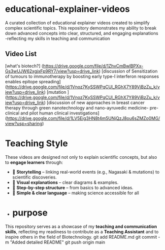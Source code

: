 # educational-explainer-videos
 A curated collection of educational explainer videos created to simplify complex scientific topics. This repository demonstrates my ability to break down advanced concepts into clear, structured, and engaging explanations -reflecting my skills in teaching and communication
## Video List 
 [what's biotech?]  (https://drive.google.com/file/d/1ZhvCmBwlBPXx-Gs3wUJW62xgjxFp9RY7/view?usp=drive_link)
   [discussion of Sensitization of tumours to immunotherapy by boosting early type-I interferon responses enables epitope spreading]  (https://drive.google.com/file/d/1Vnoz7KySSWPqCUl_RGhX7Y89VjBzZu_k/view?usp=drive_link) 
[mutation ]  (https://drive.google.com/file/d/1Vnoz7KySSWPqCUl_RGhX7Y89VjBzZu_k/view?usp=drive_link)
[discussion of new approaches in breast cancer therapy through green nanotechnology and nano-ayruvedic medicine- pre-clinical and pilot human clinical investigations] (https://drive.google.com/file/d/1LV5Eig3HN8t4m5UNjQzJ8ou6sZMZo0MG/view?usp=sharing) 
# Teaching Style 
These videos are designed not only to explain scientific concepts, but also to **engage learners** through:  
- 📖 **Storytelling** – linking real-world events (e.g., Nagasaki & mutations) to scientific discoveries.  
- 🎨 **Visual explanations** – clear diagrams & examples.  
- 📝 **Step-by-step structure** – from basics to advanced ideas.  
- 🎤 **Simple & clear language** – making science accessible for all
- # purpose
This repository serves as a showcase of my **teaching and communication skills**, reflecting my readiness to contribute as a **Teaching Assistant** and to inspire others in the field of Biotechnology.
git add README.md
git commit -m "Added detailed README"
git push origin main
